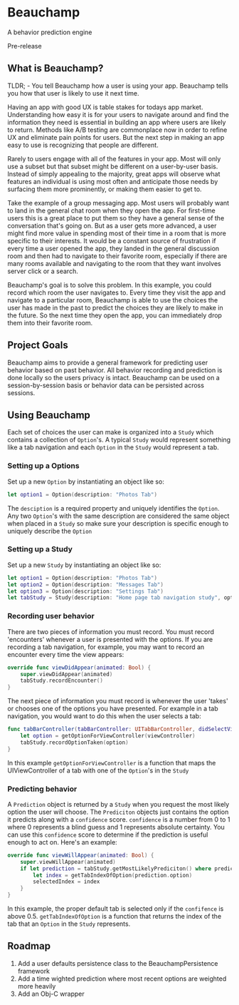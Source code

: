 # Beauchamp
A behavior prediction engine

Pre-release

## What is Beauchamp?

TLDR; - You tell Beauchamp how a user is using your app. Beauchamp tells you how that user is likely to use it next time.

Having an app with good UX is table stakes for todays app market. Understanding how easy it is for your users to navigate around and find the information they need is essential in building an app where users are likely to return. Methods like A/B testing are commonplace now in order to refine UX and eliminate pain points for users. But the next step in making an app easy to use is recognizing that people are different.

Rarely to users engage with all of the features in your app. Most will only use a subset but that subset might be different on a user-by-user basis. Instead of simply appealing to the majority, great apps will observe what features an individual is using most often and anticipate those needs by surfacing them more prominently, or making them easier to get to.

Take the example of a group messaging app. Most users will probably want to land in the general chat room when they open the app. For first-time users this is a great place to put them so they have a general sense of the conversation that's going on. But as a user gets more advanced, a user might find more value in spending most of their time in a room that is more specific to their interests. It would be a constant source of frustration if every time a user opened the app, they landed in the general discussion room and then had to navigate to their favorite room, especially if there are many rooms available and navigating to the room that they want involves server click or a search.

Beauchamp's goal is to solve this problem. In this example, you could record which room the user navigates to. Every time they visit the app and navigate to a particular room, Beauchamp is able to use the choices the user has made in the past to predict the choices they are likely to make in the future. So the next time they open the app, you can immediately drop them into their favorite room.

## Project Goals

Beauchamp aims to provide a general framework for predicting user behavior based on past behavior. All behavior recording and prediction is done locally so the users privacy is intact. Beauchamp can be used on a session-by-session basis or behavior data can be persisted across sessions.

## Using Beauchamp

Each set of choices the user can make is organized into a `Study` which contains a collection of `Option`'s. A typical `Study` would represent something like a tab navigation and each `Option` in the `Study` would represent a tab.

### Setting up a Options

Set up a new `Option` by instantiating an object like so:

```swift
let option1 = Option(description: "Photos Tab")
```

The `desciption` is a required property and uniquely identifies the `Option`. Any two `Option`'s with the same description are considered the same object when placed in a `Study` so make sure your description is specific enough to uniquely describe the `Option`

### Setting up a Study

Set up a new `Study` by instantiating an object like so:

```swift
let option1 = Option(description: "Photos Tab")
let option2 = Option(description: "Messages Tab")
let option3 = Option(description: "Settings Tab")
let tabStudy = Study(description: "Home page tab navigation study", options: [option1, option2, option3])
```

### Recording user behavior

There are two pieces of information you must record. You must record 'encounters' whenever a user is presented with the options. If you are recording a tab navigation, for example, you may want to record an encounter every time the view appears:

```swift
override func viewDidAppear(animated: Bool) {
    super.viewDidAppear(animated)
    tabStudy.recordEncounter()
}
```

The next piece of information you must record is whenever the user 'takes' or chooses one of the options you have presented. For example in a tab navigation, you would want to do this when the user selects a tab:

```swift
func tabBarController(tabBarController: UITabBarController, didSelectViewController viewController: UIViewController) {
    let option = getOptionForViewController(viewController)
    tabStudy.recordOptionTaken(option)
}
```

In this example `getOptionForViewController` is a function that maps the UIViewController of a tab with one of the `Option`'s in the `Study`

### Predicting behavior

A `Prediction` object is returned by a `Study` when you request the most likely option the user will choose. The `Prediciton` objects just contains the option it predicts along with a `confidence` score. `confidence` is a number from 0 to 1 where 0 represents a blind guess and 1 represents absolute certainty. You can use this `confidence` score to determine if the prediction is useful enough to act on. Here's an example:

```swift
override func viewWillAppear(animated: Bool) {
    super.viewWillAppear(animated)
	if let prediction = tabStudy.getMostLikelyPrediciton() where prediction.confidence > 0.5 {
		let index = getTabIndexOfOption(prediction.option)
		selectedIndex = index
	}
}
```

In this example, the proper default tab is selected only if the `confifence` is above 0.5. `getTabIndexOfOption` is a function that returns the index of the tab that an `Option` in the `Study` represents.

## Roadmap
1. Add a user defaults persistence class to the BeauchampPersistence framework
2. Add a time wighted prediction where most recent options are weighted more heavily
3. Add an Obj-C wrapper
